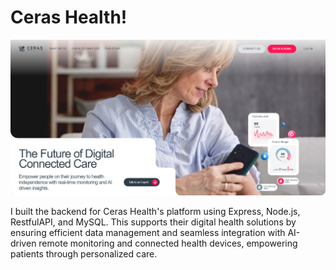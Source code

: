 # Ceras Health!

![avawatz](../project/cerashealth.png)

I built the backend for Ceras Health's platform using Express, Node.js, RestfulAPI, and MySQL. This supports their digital health solutions by ensuring efficient data management and seamless integration with AI-driven remote monitoring and connected health devices, empowering patients through personalized care.
